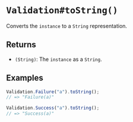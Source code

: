 # `Validation#toString()`

Converts the `instance` to a `String` representation.

## Returns

* `(String)`: The `instance` as a `String`.

## Examples

```javascript
Validation.Failure("a").toString();
// => "Failure(a)"

Validation.Success("a").toString();
// => "Success(a)"
```

